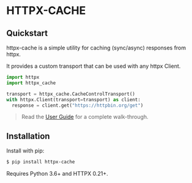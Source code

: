# HTTPX-CACHE

## Quickstart

httpx-cache is a simple utility for caching (sync/async) responses from httpx.

It provides a custom transport that can be used with any httpx Client.

```py
import httpx
import httpx_cache

transport = httpx_cache.CacheControlTransport()
with httpx.Client(transport=transport) as client:
  response = client.get("https://httpbin.org/get")
```

> Read the [User Guide](./guide.md) for a complete walk-through.

## Installation

Install with pip:

```sh
$ pip install httpx-cache
```

Requires Python 3.6+ and HTTPX 0.21+.
